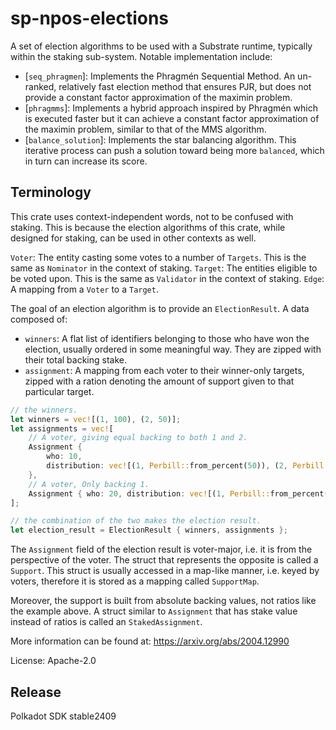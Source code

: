 # sp-npos-elections

A set of election algorithms to be used with a Substrate runtime, typically within the staking sub-system. Notable
implementation include:

- [`seq_phragmen`]: Implements the Phragmén Sequential Method. An un-ranked, relatively fast election method that
  ensures PJR, but does not provide a constant factor approximation of the maximin problem.
- [`phragmms`]: Implements a hybrid approach inspired by Phragmén which is executed faster but it can achieve a constant
  factor approximation of the maximin problem, similar to that of the MMS algorithm.
- [`balance_solution`]: Implements the star balancing algorithm. This iterative process can push a solution toward being
  more `balanced`, which in turn can increase its score.

## Terminology

This crate uses context-independent words, not to be confused with staking. This is because the election algorithms of
this crate, while designed for staking, can be used in other contexts as well.

`Voter`: The entity casting some votes to a number of `Targets`. This is the same as `Nominator` in the context of
staking. `Target`: The entities eligible to be voted upon. This is the same as `Validator` in the context of staking.
`Edge`: A mapping from a `Voter` to a `Target`.

The goal of an election algorithm is to provide an `ElectionResult`. A data composed of:
- `winners`: A flat list of identifiers belonging to those who have won the election, usually ordered in some meaningful
  way. They are zipped with their total backing stake.
- `assignment`: A mapping from each voter to their winner-only targets, zipped with a ration denoting the amount of
  support given to that particular target.

```rust
// the winners.
let winners = vec![(1, 100), (2, 50)];
let assignments = vec![
    // A voter, giving equal backing to both 1 and 2.
    Assignment {
		who: 10,
		distribution: vec![(1, Perbill::from_percent(50)), (2, Perbill::from_percent(50))],
	},
    // A voter, Only backing 1.
    Assignment { who: 20, distribution: vec![(1, Perbill::from_percent(100))] },
];

// the combination of the two makes the election result.
let election_result = ElectionResult { winners, assignments };

```

The `Assignment` field of the election result is voter-major, i.e. it is from the perspective of the voter. The struct
that represents the opposite is called a `Support`. This struct is usually accessed in a map-like manner, i.e. keyed by
voters, therefore it is stored as a mapping called `SupportMap`.

Moreover, the support is built from absolute backing values, not ratios like the example above. A struct similar to
`Assignment` that has stake value instead of ratios is called an `StakedAssignment`.


More information can be found at: https://arxiv.org/abs/2004.12990

License: Apache-2.0


## Release

Polkadot SDK stable2409
